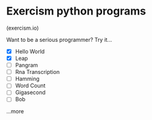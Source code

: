 # Exercism python programs
(exercism.io)



Want to be a serious programmer? Try it...

- [x] Hello World
- [x] Leap
- [ ] Pangram
- [ ] Rna Transcription
- [ ] Hamming
- [ ] Word Count
- [ ] Gigasecond
- [ ] Bob

...more
